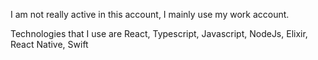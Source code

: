I am not really active in this account, I mainly use my work account.

Technologies that I use are React, Typescript, Javascript, NodeJs, Elixir, React Native, Swift
